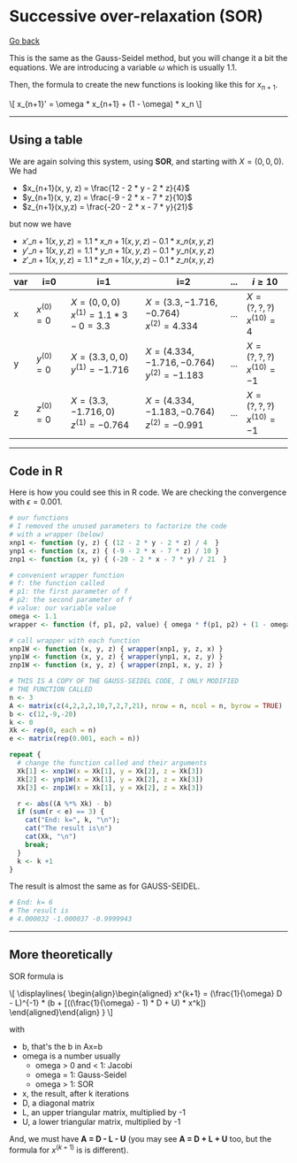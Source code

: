 # Successive over-relaxation (SOR)

[Go back](../index.md)

This is the same as the Gauss-Seidel method, but you will change it a bit the equations. We are introducing a variable $\omega$ which is usually $1.1$.

Then, the formula to create the new functions is looking like this for $x_{n+1}$.

<p>
\[
x_{n+1}' = \omega * x_{n+1} + (1 - \omega) * x_n
\]
</p>

<hr class="sl">

## Using a table

We are again solving this system, using **SOR**, and starting with $X = (0,0,0)$. We had

* $x_{n+1}(x, y, z) = \frac{12 - 2 * y - 2 * z}{4}$
* $y_{n+1}(x, y, z) = \frac{-9 - 2 * x - 7 * z}{10}$
* $z_{n+1}(x,y,z) = \frac{-20 - 2 * x - 7 * y}{21}$

but now we have

* $x'\_{n+1}(x, y, z) = 1.1 * x\_{n+1}(x, y, z) - 0.1 * x\_{n}(x, y, z)$
* $y'\_{n+1}(x, y, z) = 1.1 * y\_{n+1}(x, y, z) - 0.1 * y\_{n}(x, y, z)$
* $z'\_{n+1}(x, y, z) = 1.1 * z\_{n+1}(x, y, z) - 0.1 * z\_{n}(x, y, z)$

| var | i=0 | i=1 | i=2 | ... | $i\ge10$ |
| ------ | ------ | ------ | ------ | ------ | ------ |
| x | $x^{(0)} = 0$ | $X = (0,0,0)$ <br> $x^{(1)} = 1.1 * 3 - 0 = 3.3$ | $X = (3.3, -1.716, -0.764)$ <br> $x^{(2)} = 4.334$ | ... | $X = (?,?,?)$ <br> $x^{(10)} = 4$ |
| y | $y^{(0)} = 0$ | $X = (3.3,0,0)$ <br> $y^{(1)} = -1.716$ | $X = (4.334, -1.716, -0.764)$ <br> $y^{(2)} = -1.183$ | ... | $X = (?,?,?)$ <br> $x^{(10)} = -1$ |
| z | $z^{(0)} = 0$ | $X = (3.3,-1.716, 0)$ <br> $z^{(1)} = -0.764$ | $X = (4.334, -1.183, -0.764)$ <br> $z^{(2)} = -0.991$ | ... | $X = (?,?,?)$ <br> $x^{(10)} = -1$ |

<hr class="sl">

## Code in R

Here is how you could see this in R code. We are checking the convergence with $\epsilon = 0.001$.

```r
# our functions
# I removed the unused parameters to factorize the code
# with a wrapper (below)
xnp1 <- function (y, z) { (12 - 2 * y - 2 * z) / 4  }
ynp1 <- function (x, z) { (-9 - 2 * x - 7 * z) / 10 }
znp1 <- function (x, y) { (-20 - 2 * x - 7 * y) / 21  }

# convenient wrapper function
# f: the function called
# p1: the first parameter of f
# p2: the second parameter of f
# value: our variable value
omega <- 1.1
wrapper <- function (f, p1, p2, value) { omega * f(p1, p2) + (1 - omega) * value }

# call wrapper with each function
xnp1W <- function (x, y, z) { wrapper(xnp1, y, z, x) }
ynp1W <- function (x, y, z) { wrapper(ynp1, x, z, y) }
znp1W <- function (x, y, z) { wrapper(znp1, x, y, z) }

# THIS IS A COPY OF THE GAUSS-SEIDEL CODE, I ONLY MODIFIED
# THE FUNCTION CALLED
n <- 3
A <- matrix(c(4,2,2,2,10,7,2,7,21), nrow = n, ncol = n, byrow = TRUE)
b <- c(12,-9,-20)
k <- 0
Xk <- rep(0, each = n)
e <- matrix(rep(0.001, each = n))

repeat {
  # change the function called and their arguments
  Xk[1] <- xnp1W(x = Xk[1], y = Xk[2], z = Xk[3])
  Xk[2] <- ynp1W(x = Xk[1], y = Xk[2], z = Xk[3])
  Xk[3] <- znp1W(x = Xk[1], y = Xk[2], z = Xk[3])

  r <- abs((A %*% Xk) - b)
  if (sum(r < e) == 3) {
    cat("End: k=", k, "\n");
    cat("The result is\n")
    cat(Xk, "\n")
    break;
  }
  k <- k +1
}
```

The result is almost the same as for GAUSS-SEIDEL.

```r
# End: k= 6
# The result is
# 4.000032 -1.000037 -0.9999943
```

<hr class="sr">

## More theoretically

SOR formula is
<div>
  \[
    \displaylines{
      \begin{align}\begin{aligned}
    x^{k+1} = (\frac{1}{\omega} D - L)^{-1}
    * (b + [((\frac{1}{\omega} - 1) * D + U) * x^k])
    \end{aligned}\end{align}
    }
  \]
</div>

with

* b, that's the b in Ax=b
* omega is a number usually
  * omega > 0 and < 1: Jacobi
  * omega = 1: Gauss-Seidel
  * omega > 1: SOR
* x, the result, after k iterations
* D, a diagonal matrix
* L, an upper triangular matrix, multiplied by -1
* U, a lower triangular matrix, multiplied by -1

And, we must have **A = D - L - U** <span class="tms">(you may see **A = D + L + U** too, but the formula for $x^{(k+1)}$ is is different)</span>.